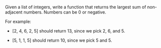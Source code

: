 Given a list of integers, write a function that returns the largest sum of non-adjacent numbers. Numbers can be 0 or negative.


For example:

* [2, 4, 6, 2, 5] should return 13, since we pick 2, 6, and 5. 

* [5, 1, 1, 5] should return 10, since we pick 5 and 5.